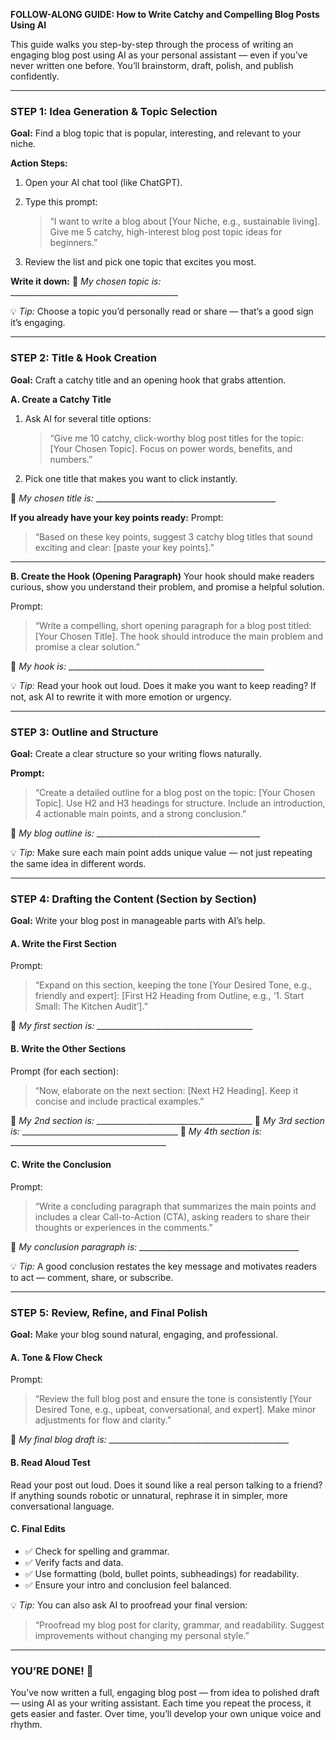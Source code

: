 
**FOLLOW-ALONG GUIDE: How to Write Catchy and Compelling Blog Posts Using AI**

This guide walks you step-by-step through the process of writing an engaging blog post using AI as your personal assistant — even if you’ve never written one before.
You’ll brainstorm, draft, polish, and publish confidently.

---

### **STEP 1: Idea Generation & Topic Selection**

**Goal:** Find a blog topic that is popular, interesting, and relevant to your niche.

**Action Steps:**

1. Open your AI chat tool (like ChatGPT).
2. Type this prompt:

   > “I want to write a blog about [Your Niche, e.g., sustainable living]. Give me 5 catchy, high-interest blog post topic ideas for beginners.”
3. Review the list and pick one topic that excites you most.

**Write it down:**
📝 *My chosen topic is:* __________________________________________

💡 *Tip:* Choose a topic you’d personally read or share — that’s a good sign it’s engaging.

---

### **STEP 2: Title & Hook Creation**

**Goal:** Craft a catchy title and an opening hook that grabs attention.

**A. Create a Catchy Title**

1. Ask AI for several title options:

   > “Give me 10 catchy, click-worthy blog post titles for the topic: [Your Chosen Topic]. Focus on power words, benefits, and numbers.”
2. Pick one title that makes you want to click instantly.

📝 *My chosen title is:* _____________________________________________

**If you already have your key points ready:**
Prompt:

> “Based on these key points, suggest 3 catchy blog titles that sound exciting and clear: [paste your key points].”

---

**B. Create the Hook (Opening Paragraph)**
Your hook should make readers curious, show you understand their problem, and promise a helpful solution.

Prompt:

> “Write a compelling, short opening paragraph for a blog post titled: [Your Chosen Title]. The hook should introduce the main problem and promise a clear solution.”

📝 *My hook is:* _________________________________________________

💡 *Tip:* Read your hook out loud. Does it make you want to keep reading? If not, ask AI to rewrite it with more emotion or urgency.

---

### **STEP 3: Outline and Structure**

**Goal:** Create a clear structure so your writing flows naturally.

**Prompt:**

> “Create a detailed outline for a blog post on the topic: [Your Chosen Topic]. Use H2 and H3 headings for structure. Include an introduction, 4 actionable main points, and a strong conclusion.”

📝 *My blog outline is:* _________________________________________

💡 *Tip:* Make sure each main point adds unique value — not just repeating the same idea in different words.

---

### **STEP 4: Drafting the Content (Section by Section)**

**Goal:** Write your blog post in manageable parts with AI’s help.

#### **A. Write the First Section**

Prompt:

> “Expand on this section, keeping the tone [Your Desired Tone, e.g., friendly and expert]: [First H2 Heading from Outline, e.g., ‘1. Start Small: The Kitchen Audit’].”

📝 *My first section is:* _______________________________________

#### **B. Write the Other Sections**

Prompt (for each section):

> “Now, elaborate on the next section: [Next H2 Heading]. Keep it concise and include practical examples.”

📝 *My 2nd section is:* _______________________________________
📝 *My 3rd section is:* _______________________________________
📝 *My 4th section is:* _______________________________________

#### **C. Write the Conclusion**

Prompt:

> “Write a concluding paragraph that summarizes the main points and includes a clear Call-to-Action (CTA), asking readers to share their thoughts or experiences in the comments.”

📝 *My conclusion paragraph is:* ________________________________________

💡 *Tip:* A good conclusion restates the key message and motivates readers to act — comment, share, or subscribe.

---

### **STEP 5: Review, Refine, and Final Polish**

**Goal:** Make your blog sound natural, engaging, and professional.

#### **A. Tone & Flow Check**

Prompt:

> “Review the full blog post and ensure the tone is consistently [Your Desired Tone, e.g., upbeat, conversational, and expert]. Make minor adjustments for flow and clarity.”

📝 *My final blog draft is:* _____________________________________________

#### **B. Read Aloud Test**

Read your post out loud. Does it sound like a real person talking to a friend?
If anything sounds robotic or unnatural, rephrase it in simpler, more conversational language.

#### **C. Final Edits**

* ✅ Check for spelling and grammar.
* ✅ Verify facts and data.
* ✅ Use formatting (bold, bullet points, subheadings) for readability.
* ✅ Ensure your intro and conclusion feel balanced.

💡 *Tip:* You can also ask AI to proofread your final version:

> “Proofread my blog post for clarity, grammar, and readability. Suggest improvements without changing my personal style.”

---

### **YOU’RE DONE! 🎉**

You’ve now written a full, engaging blog post — from idea to polished draft — using AI as your writing assistant.
Each time you repeat the process, it gets easier and faster. Over time, you’ll develop your own unique voice and rhythm.
